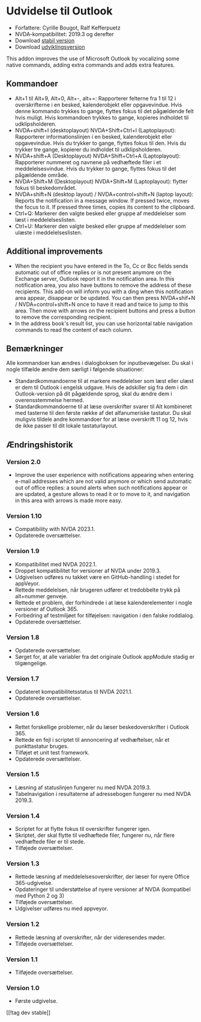 # Udvidelse til Outlook #

* Forfattere: Cyrille Bougot, Ralf Kefferpuetz
* NVDA-kompatibilitet: 2019.3 og derefter
* Download [stabil version][1]
* Download [udviklingsversion][2]

This addon improves the use of Microsoft Outlook by vocalizing some native
commands, adding extra commands and adds extra features.

## Kommandoer

* Alt+1 til Alt+9, Alt+0, Alt+-, alt+=: Rapporterer felterne fra 1 til 12 i
  overskrifterne i en besked, kalenderobjekt eller opgavevindue. Hvis denne
  kommando trykkes to gange, flyttes fokus til det pågældende felt hvis
  muligt. Hvis kommandoen trykkes to gange, kopieres indholdet til
  udklipsholderen.
* NVDA+shift+I (desktoplayout) NVDA+Shift+Ctrl+I (Laptoplayout): Rapporterer
  informationslinjen i en besked, kalenderobjekt eller opgavevindue. Hvis du
  trykker to gange, flyttes fokus til den. Hvis du trykker tre gange,
  kopierer du indholdet til udklipsholderen.
* NVDA+shift+A (Desktoplayout) NVDA+Shift+Ctrl+A (Laptoplayout): Rapporterer
  nummeret og navnene på vedhæftede filer i et meddelelsesvindue. Hvis du
  trykker to gange, flyttes fokus til det pågældende område.
* NVDA+Shift+M (Desktoplayout) NVDA+Shift+M (Laptoplayout): flytter fokus
  til beskedområdet.
* NVDA+shift+N (desktop layout) / NVDA+control+shift+N (laptop layout):
  Reports the notification in a message window. If pressed twice, moves the
  focus to it. If pressed three times, copies its content to the clipboard.
* Ctrl+Q: Markerer den valgte besked eller gruppe af meddelelser som læst i
  meddelelseslisten.
* Ctrl+U: Markerer den valgte besked eller gruppe af meddelelser som ulæste
  i meddelelseslisten.

## Additional improvements

* When the recipient you have entered in the To, Cc or Bcc fields sends
  automatic out of office replies or is not present anymore on the Exchange
  server, Outlook report it in the notification area. In this notification
  area, you also have buttons to remove the address of these recipients.
  This add-on will inform you with a ding when this notification area
  appear, disappear or be updated. You can then press NVDA+shif+N /
  NVDA+control+shift+N once to have it read and twice to jump to this
  area. Then move with arrows on the recipient buttons and press a button to
  remove the corresponding recipient.
* In the address book's result list, you can use horizontal table navigation
  commands to read the content of each column.
  
## Bemærkninger

Alle kommandoer kan ændres i dialogboksen for inputbevægelser. Du skal i
nogle tilfælde ændre dem særligt i følgende situationer:

* Standardkommandoerne til at markere meddelelser som læst eller ulæst er
  dem til Outlook i engelsk udgave. Hvis de adskiller sig fra dem i din
  Outlook-version på dit pågældende sprog, skal du ændre dem i
  overensstemmelse hermed.
* Standardkommandoerne til at læse overskrifter svarer til Alt kombineret
  med tasterne til den første række af det alfanumeriske tastatur. Du skal
  muligvis tildele andre kommandoer for at læse overskrift 11 og 12, hvis de
  ikke passer til dit lokale tastaturlayout.

## Ændringshistorik

### Version 2.0

* Improve the user experience with notifications appearing when entering
  e-mail addresses which are not valid anymore or which send automatic out
  of office replies: a sound alerts when such notifications appear or are
  updated, a gesture allows to read it or to move to it, and navigation in
  this area with arrows is made more easy.

### Version 1.10

* Compatibility with NVDA 2023.1.
* Opdaterede oversættelser.

### Version 1.9

* Kompatibilitet med NVDA 2022.1.
* Droppet kompatibilitet for versioner af NVDA under 2019.3.
* Udgivelsen udføres nu takket være en GitHub-handling i stedet for
  appVeyor.
* Rettede meddelelsen, når brugeren udfører et tredobbelte trykk på
  alt+nummer genveje.
* Rettede et problem, der forhindrede i at læse kalenderelementer i nogle
  versioner af Outlook 365.
* Forbedring af testmiljøet for tilføjelsen: navigation i den falske
  roddialog.
* Opdaterede oversættelser.

### Version 1.8

* Opdaterede oversættelser.
* Sørget for, at alle variabler fra det originale Outlook appModule stadig
  er tilgængelige.

### Version 1.7

* Opdateret kompatibilitetsstatus til NVDA 2021.1.
* Opdaterede oversættelser.

### Version 1.6

* Rettet forskellige problemer, når du læser beskedoverskrifter i Outlook
  365.
* Rettede en fejl i scriptet til annoncering af vedhæftelser, når et
  punkttastatur bruges.
* Tilføjet et unit test framework.
* Opdaterede oversættelser.

### Version 1.5

* Læsning af statuslinjen fungerer nu med NVDA 2019.3.
* Tabelnavigation i resultaterne af adressebogen fungerer nu med NVDA
  2019.3.

### Version 1.4

* Scriptet for at flytte fokus til overskrifter fungerer igen.
* Skriptet, der skal flytte til vedhæftede filer, fungerer nu, når flere
  vedhæftede filer er til stede.
* Tilføjede oversættelser.

### Version 1.3

* Rettede læsning af meddelelsesoverskrifter, der læser for nyere Office
  365-udgivelse.
* Opdateringer til understøttelse af nyere versioner af NVDA (kompatibel med
  Python 2 og 3)
* Tilføjede oversættelser.
* Udgivelser udføres nu med appveyor.

### Version 1.2

* Rettede læsning af overskrifter, når der videresendes møder.
* Tilføjede oversættelser.

### Version 1.1

* Tilføjede oversættelser.

### Version 1.0

* Første udgivelse.

[[!tag dev stable]]

[1]: https://www.nvaccess.org/addonStore/legacy?file=outlookextended

[2]: https://www.nvaccess.org/addonStore/legacy?file=outlookextended-dev
